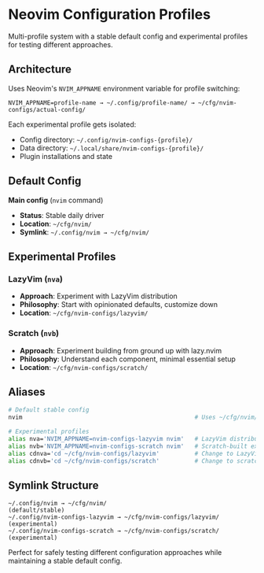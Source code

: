 # Neovim Configuration Profiles

Multi-profile system with a stable default config and experimental profiles for testing different approaches.

## Architecture

Uses Neovim's `NVIM_APPNAME` environment variable for profile switching:

```
NVIM_APPNAME=profile-name → ~/.config/profile-name/ → ~/cfg/nvim-configs/actual-config/
```

Each experimental profile gets isolated:
- Config directory: `~/.config/nvim-configs-{profile}/`
- Data directory: `~/.local/share/nvim-configs-{profile}/`
- Plugin installations and state

## Default Config

**Main config** (`nvim` command)
- **Status**: Stable daily driver
- **Location**: `~/cfg/nvim/`
- **Symlink**: `~/.config/nvim → ~/cfg/nvim/`

## Experimental Profiles

### LazyVim (`nva`)
- **Approach**: Experiment with LazyVim distribution
- **Philosophy**: Start with opinionated defaults, customize down
- **Location**: `~/cfg/nvim-configs/lazyvim/`

### Scratch (`nvb`)
- **Approach**: Experiment building from ground up with lazy.nvim
- **Philosophy**: Understand each component, minimal essential setup
- **Location**: `~/cfg/nvim-configs/scratch/`

## Aliases

```bash
# Default stable config
nvim                                                 # Uses ~/cfg/nvim/

# Experimental profiles
alias nva='NVIM_APPNAME=nvim-configs-lazyvim nvim'   # LazyVim distribution experiment
alias nvb='NVIM_APPNAME=nvim-configs-scratch nvim'   # Scratch-built experiment
alias cdnva='cd ~/cfg/nvim-configs/lazyvim'          # Change to LazyVim config dir
alias cdnvb='cd ~/cfg/nvim-configs/scratch'          # Change to scratch config dir
```

## Symlink Structure

```
~/.config/nvim → ~/cfg/nvim/                                   (default/stable)
~/.config/nvim-configs-lazyvim → ~/cfg/nvim-configs/lazyvim/   (experimental)
~/.config/nvim-configs-scratch → ~/cfg/nvim-configs/scratch/   (experimental)
```

Perfect for safely testing different configuration approaches while maintaining a stable default config.